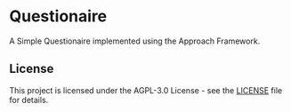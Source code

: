 # Questionaire

A Simple Questionaire implemented using the Approach Framework.

## License

This project is licensed under the AGPL-3.0 License - see the [LICENSE](LICENSE) file for details.

